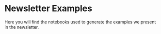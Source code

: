 # Newsletter Examples

Here you will find the notebooks used to generate the examples we present in the newsletter. 

